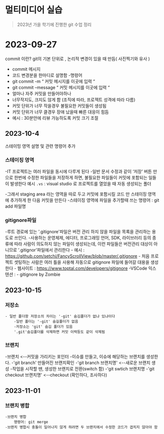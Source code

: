 # 멀티미디어 실습 

> 2023년 가을 학기에 진행한  git 수업 정리 

# 2023-09-27
commit 이란? git의 기본 단위로 , 논리적 변경이 있을 때 만듬( 사진찍기와 유사 )
- commit 메시지 
 - 코드 변경분을 한마디로 설명함 
-명령어
 - git commit -m “ 커밋 메시지를 이곳에 입력 “ 
 - git commit –message “  커밋 메시지를 이곳에 입력 “
 - 얼마나 자주 커밋을 만들어야하나 
 - 너무작지도, 크지도 않게 함 (조직에 따라, 프로젝트 성격에 따라 다름)
 - 커밋 단위가 너무 작을경우 불필요한 커밋들이 생성됨
 - 커밋 단위가 너무 클경우 장애 났을때 빠른 대응이 힘듬
 - 예시 : 30분안에 리뷰 가능하도록 커밋 크기 조절 

## 2023-10-4 

스테이밍 영역 설명 및 관련 명령어 추가 

### 스테이징 영역 
-IT 프로젝트는 여러 파일을 동시에 다루게 된다 
-일반 문서 수정과 같이 ‘저장’ 버튼 만으로 한번에 수정한 파일들을 저장하게 하면, 불필요한 파일들이 커밋에 포함되는 일들이 발생한다 
    예시 
	 `.vs` : visual studio 로 프로젝트를  열었을 때 자동 생성되는 폴더 

-그래서 staging area 라는 영역을 따로 두고 커밋에 포함시킬 코드 만 스테이징 영역에 추가하게 한 다음 커밋을 만든다
-스테이징 영역에 파일을 추가할때 쓰는 명령어 : git add 파일명 
### gitignore파일 
-루트 경로에 있는 '.gitignore'파일은 버전 관리 하지 않을 파일을 목록을 관리하는 용도로 쓰인다.
-사용하는 운영체제, 에디터, 프로그래밍 언어, SDK, 라이브러리 등의 종류에 따라 사람이 의도하지 않는 파일이 생성되는데, 이런 파일들은 버전관리 대상이 아니므로 '.gitignor'파일에서 관리한다 
    - 예시 : https://github.com/setchi/FancyScrollView/blob/master/.gitignore
    - 처음 프로젝트 셋팅하는 사람은 여러 틀을 사용해 자동으로 gitignore 파일에 들어갈 대용을 생성한다 
    - 웹사이트 : https://www.toptal.com/developers/gitignore
-VSCode 익스텐션 : 
    - gitignore by Zombie 

 ## 2023-10-15
### 저장소
    - 일반 폴더왕 저장소의 차이는 '-git' 숨김폴더가 없냐 있냐이다 
        -일반 폴더는 '-git' 숨길폴더가 없음
        -저장소는 'git' 숨김 폴더가 있음 
        '.git'숨김폴더를 삭제하면 커밋 이력등도 같이 삭제됨

### 브랜치
-브랜치 <--커밋을 가리키는 포인터
-이슈를 만들고, 이슈에 해당하는 브랜치를 생성한다.
    -'git branch' 만들어진 브랜치확인
    -'git branch 브랜치명' <--새로운 브랜치 생성
-작업을 시작할 땐, 생성한 브랜치로 전환(switch 함)
    -'git swtich 브랜치명
    -'git checkout 브랜치명' <--checkout (확인하다, 조사하다)  

## 2023-11-01
### 브랜치 병합
    -브랜치 병합
        명령어: git merge
    -브랜치 병합시 충돌이 일어나지 않게 하려면 두 브랜치에서 수정한 코드가 겹치지 않아야 함
